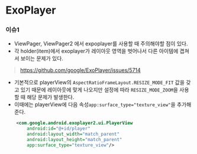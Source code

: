 # ExoPlayer

### 이슈1

- ViewPager, ViewPager2 에서 expoplayer를 사용할 때 주의해야할 점이 있다.
- 각 holder(item)에서 exoplayer가 레이아웃 영역을 벗어나서 다른 아이템에 겹쳐서 보이는 문제가 있다.

> https://github.com/google/ExoPlayer/issues/5714

- 기본적으로 playerView의 `AspectRatioFrameLayout.RESIZE_MODE_FIT` 값을 갖고 있기 때문에 레이아웃에 맞게 나오지만 설정에 따라 `RESIZE_MODE_ZOOM`을 사용할 때 해당 문제가 발생한다.
- 이때에는 playerView에 다음 속성`app:surface_type="texture_view"`을 추가해준다.

```xml
    <com.google.android.exoplayer2.ui.PlayerView
        android:id="@+id/player"
        android:layout_width="match_parent"
        android:layout_height="match_parent"
        app:surface_type="texture_view"/>
```

